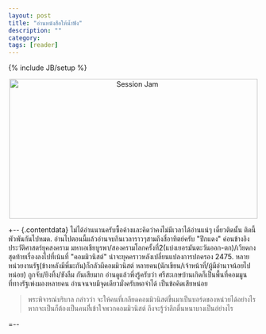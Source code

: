 ```yaml
---
layout: post
title: "อ่านหนังสือให้น้ำฟัง"
description: ""
category: 
tags: [reader]
---
```

{% include JB/setup %}

<center><a href="http://www.flickr.com/photos/chatsiristreams/7394871444/" title="Session Jam by Chatsiri.rat, on Flickr"><img src="http://farm6.staticflickr.com/5456/7394871444_5d63ef99d4.jpg" width="500" height="281" alt="Session Jam"></a></center>

+--	{.contentdata}
ไม่ได้อ่านนานครับซื้อค้างและคิดว่าคงไม่มีเวลาได้อ่านแน่ๆ เดี๋ยวติดนั้น ติดนี้พัวพันกันไปหมด. อ่านไปตอนนี้แล้วอ่านจบกินเวลาราวๆสามถึงสี่อาทิตย์ครับ "ปีกแดง" ค่อนข้างอิงประวัติศาสตร์ยุคสงคราม มหาเอเชียบูรพา/สองครามโลกครั้งที่2(แบ่งเยอรมันตะวันออก-ตก)/เวียดกง สุดท้ายเรื่องลงไปที่เน้นที่ "คอมมิวนิสต์" น่าจะยุคคราวหลังเปลี่ยนแปลงการปกครอง 2475. หลายหน่วยงานรัฐ(ข้างหลังมีพี่มะกัน)ก็กลัวผีคอมมิวนิสต์ หลายคน(นักเขียน/เจ้าหน้าที่/ผู้มีอำนาจน้อยไปหน่อย) ถูกจับ/ยิงทิ้ง/ขังลืม กันเสียมาก อ่านดูแล้วพึ่งรู้ครับว่า ศรีสะเกษบ้านเกิดก็เป็นพื้นที่คอมมูนที่ทางรัฐเพ่งมองหลายคน อ่านจนจบมีจุดเดียวมั่งครับพอจำได้ เป็นข้อคิดเสียหน่อย 

>พระพิจารณ์บริบาล กล่าวว่า จะให้คนที่เกลียดคอมมิวนิสต์ขึ้นมาเป็นบอร์ดของหน่วยได้อย่างไร หากจะเป็นก็ต้องเป็นคนที่ีเข้าใจพวกคอมมิวนิสต์ ถึงจะรู้ว่าลึกตื่นหนาบางเป็นอ่ย่างไร

=--

